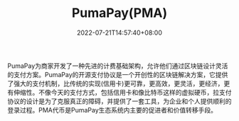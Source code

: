 ﻿---
weight: 
title: "PumaPay(PMA)"
description: "PumaPay为商家开发了一种先进的计费基础架构，允许他们通过区块链设计灵活的支付方案"
date: 2022-07-21T14:57:40+08:00
lastmod: 2022-07-21T14:57:40+08:00
draft: false
authors: ["Simon"]
featuredImage: "pumapaypma.jpg"
link: "https://pumapay.io/"
tags: ["数字代币","PumaPay(PMA)"]
categories: ["navigation"]
navigation: ["数字代币"]
lightgallery: true
toc: true
pinned: false
recommend: false
recommend1: false
---
PumaPay为商家开发了一种先进的计费基础架构，允许他们通过区块链设计灵活的支付方案。PumaPay的开源支付协议是一个开创性的区块链解决方案，它提供了强大的支付机制，比传统的实现(信用卡)更可靠，更高效，更灵活，更经济，更有伸缩性。不像今天的支付方式，包括信用卡和像比特币这样的虚拟硬币，拉支付协议的设计是为了克服真正的障碍，并提供了一套工具，为企业和个人提供顺利的登录过程。PMA代币是PumaPay生态系统内主要的促进者和价值转移手段。
